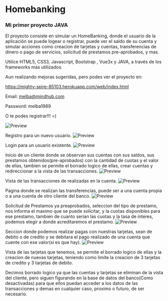 # Homebanking
### Mi primer proyecto **JAVA**


El proyecto consiste en simular un HomeBanking, donde el usuario de la aplicación se puede logear o registrar, puede ver el saldo de su cuenta y simular acciones como creacion de tarjetas y cuentas, transferencias de dinero o pago de servicios, solicitud de prestamos pre-aprobados, y mas.


Utilice HTML5, CSS3, Javascript, Bootstrap , Vue3x y JAVA, a través de los frameworks más utilizados.

Aun realizando mejoras sugeridas, pero podes ver el proyecto en: 


https://mighty-spire-85103.herokuapp.com/web/index.html


Email: melba@mindhub.com


Password: melba1989


O te podes registrar!!! =)


![Preview](https://raw.githubusercontent.com/SofiMenichelli/Homebanking/main/resources/static/assets/singUp.png)


Registro para un nuevo usuario.
![Preview](https://raw.githubusercontent.com/SofiMenichelli/Homebanking/main/resources/static/assets/singIn.png)


Login para un usuario existente.
![Preview](https://raw.githubusercontent.com/SofiMenichelli/Homebanking/main/resources/static/assets/inicio.png)


Inicio de un cliente donde se observan sus cuentas con sus saldos, sus prestamos obtenidos(pre-aprobados) con la cantidad de cuotas y el valor de ellas, tambien se permite el borrado logico de ellas, crear cuentas y redireccionar a la vista de las transacciones.
![Preview](https://raw.githubusercontent.com/SofiMenichelli/Homebanking/main/resources/static/assets/transactions.png)


Vista de las transacciones de realizadas en la cuenta.
![Preview](https://raw.githubusercontent.com/SofiMenichelli/Homebanking/main/resources/static/assets/transfers.png)


Pagina donde se realizan las transferencias, puede ser a una cuenta propia o a una cuenta de otro cliente del banco.
![Preview](https://raw.githubusercontent.com/SofiMenichelli/Homebanking/main/resources/static/assets/loans.png)


Solicitud de Prestamos ya preaprobados, seleccion del tipo de prestamo, nos informa el maximo que se puede solicitar, y la cuotas disponibles para ese prestamo, tambien de cuanto serian las cuotas y la tasa de interes, podemos elegir a donde acreditaremos el prestamo.
![Preview](https://raw.githubusercontent.com/SofiMenichelli/Homebanking/main/resources/static/assets/payments.png)


Seccion donde podemos realizar pagas con nuestras tarjetas, sean de debito o de credito y se debitara el pago realizado de una cuenta que cuente con ese valor(si es que hay).
![Preview](https://raw.githubusercontent.com/SofiMenichelli/Homebanking/main/resources/static/assets/cards.png)


Vista de las tarjetas que tenemos, se permite el borrado logico de ellas y la creacion de nuevas tarjetas, teniendo como limite la creacion de 3 tarjetas de credito y 3 tarjetas de debito.


Decimos borrado logico ya que las cuentas y tarjetas se eliminan de la vista del cliente, pero siguen figurando en la base de datos del banco(Como desactivadas) para que ellos puedan acceder a los datos de las transacciones y demas en cualquier caso, proximo o futuro, de ser necesario. 

